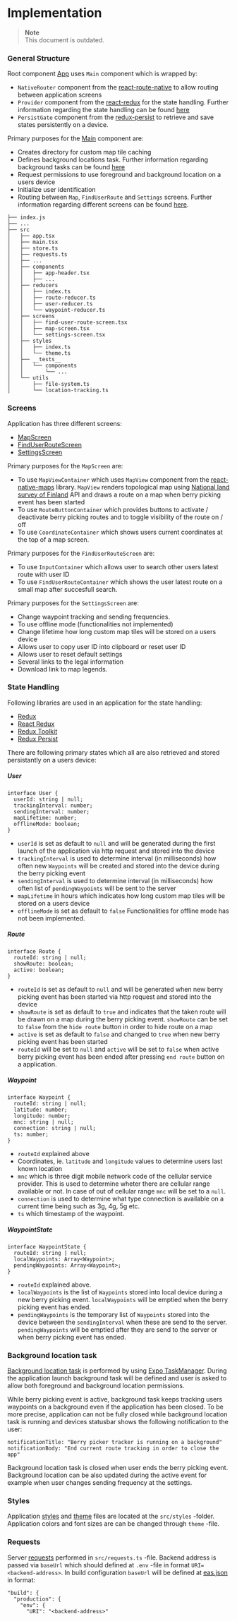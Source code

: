 # Implementation

> **Note**  
> This document is outdated.

### General Structure

Root component [App](https://github.com/marjanpoimijat/berry-picker-tracker/blob/main/src/app.tsx) uses `Main` component which is wrapped by:

- `NativeRouter` component from the [react-route-native](https://reactrouter.com/en/v6.3.0/api#nativerouter) to allow routing between application screens
- `Provider` component from the [react-redux](https://react-redux.js.org/) for the state handling. Further information regarding the state handling can be found [here](#state-handling)
- `PersistGate` component from the [redux-persist](https://github.com/rt2zz/redux-persist) to retrieve and save states persistently on a device.

Primary purposes for the [Main](https://github.com/marjanpoimijat/berry-picker-tracker/blob/main/src/main.tsx) component are:

- Creates directory for custom map tile caching
- Defines background locations task. Further information regarding background tasks can be found [here](#background-location-task)
- Request permissions to use foreground and background location on a users device
- Initialize user identification
- Routing between `Map`, `FindUserRoute` and `Settings` screens. Further information regarding different screens can be found [here](#screens).

```
├── index.js
├── ...
├── src
│   ├── app.tsx
│   ├── main.tsx
│   ├── store.ts
│   ├── requests.ts
│   ├── ...
│   ├── components
│   │   ├── app-header.tsx
│   │   ├── ...
│   ├── reducers
│   │   ├── index.ts
│   │   ├── route-reducer.ts
│   │   ├── user-reducer.ts
│   │   └── waypoint-reducer.ts
│   ├── screens
│   │   ├── find-user-route-screen.tsx
│   │   ├── map-screen.tsx
│   │   └── settings-screen.tsx
│   ├── styles
│   │   ├── index.ts
│   │   └── theme.ts
│   ├── __tests__
│   │   └── components
│   │       └── ...
│   └── utils
│       ├── file-system.ts
│       └── location-tracking.ts
```

### Screens

Application has three different screens:

- [MapScreen](https://github.com/marjanpoimijat/berry-picker-tracker/blob/main/src/screens/map-screen.tsx)
- [FindUserRouteScreen](https://github.com/marjanpoimijat/berry-picker-tracker/blob/main/src/screens/find-user-route-screen.tsx)
- [SettingsScreen](https://github.com/marjanpoimijat/berry-picker-tracker/blob/main/src/screens/settings-screen.tsx)

Primary purposes for the `MapScreen` are:

- To use `MapViewContainer` which uses `MapView` component from the [react-native-maps](https://github.com/react-native-maps/react-native-maps) library. `MapView` renders topological map using [National land survey of Finland](https://www.maanmittauslaitos.fi/en) API and draws a route on a map when berry picking event has been started
- To use `RouteButtonContainer` which provides buttons to activate / deactivate berry picking routes and to toggle visibility of the route on / off
- To use `CoordinateContainer` which shows users current coordinates at the top of a map screen.

Primary purposes for the `FindUserRouteScreen` are:

- To use `InputContainer` which allows user to search other users latest route with user ID
- To use `FindUserRouteContainer` which shows the user latest route on a small map after succesfull search.

Primary purposes for the `SettingsScreen` are:

- Change waypoint tracking and sending frequencies.
- To use offline mode (functionalities not implemented)
- Change lifetime how long custom map tiles will be stored on a users device
- Allows user to copy user ID into clipboard or reset user ID
- Allows user to reset default settings
- Several links to the legal information
- Download link to map legends.

### State Handling

Following libraries are used in an application for the state handling:

- [Redux](https://redux.js.org/)
- [React Redux](https://react-redux.js.org/)
- [Redux Toolkit](https://redux-toolkit.js.org/)
- [Redux Persist](https://github.com/rt2zz/redux-persist)

There are following primary states which all are also retrieved and stored persistantly on a users device:

##### User

```
interface User {
  userId: string | null;
  trackingInterval: number;
  sendingInterval: number;
  mapLifetime: number;
  offlineMode: boolean;
}
```

- `userId` is set as default to `null` and will be generated during the first launch of the application via http request and stored into the device
- `trackingInterval` is used to determine interval (in milliseconds) how often new `Waypoints` will be created and stored into the device during the berry picking event
- `sendingInterval` is used to determine interval (in milliseconds) how often list of `pendingWaypoints` will be sent to the server
- `mapLifetime` in hours which indicates how long custom map tiles will be stored on a users device
- `offlineMode` is set as default to `false` Functionalities for offline mode has not been implemented.

##### Route

```
interface Route {
  routeId: string | null;
  showRoute: boolean;
  active: boolean;
}
```

- `routeId` is set as default to `null` and will be generated when new berry picking event has been started via http request and stored into the device
- `showRoute` is set as default to `true` and indicates that the taken route will be drawn on a map during the berry picking event. `showRoute` can be set to `false` from the `hide route` button in order to hide route on a map
- `active` is set as default to `false` and changed to `true` when new berry picking event has been started
- `routeId` will be set to `null` and `active` will be set to `false` when active berry picking event has been ended after pressing `end route` button on a application.

##### Waypoint

```
interface Waypoint {
  routeId: string | null;
  latitude: number;
  longitude: number;
  mnc: string | null;
  connection: string | null;
  ts: number;
}
```

- `routeId` explained above
- Coordinates, ie. `latitude` and `longitude` values to determine users last known location
- `mnc` which is three digit mobile network code of the cellular service provider. This is used to determine wheter there are cellular range available or not. In case of out of cellular range `mnc` will be set to a `null`.
- `connection` is used to determine what type connection is available on a current time being such as 3g, 4g, 5g etc.
- `ts` which timestamp of the waypoint.

##### WaypointState

```
interface WaypointState {
  routeId: string | null;
  localWaypoints: Array<Waypoint>;
  pendingWaypoints: Array<Waypoint>;
}
```

- `routeId` explained above.
- `localWaypoints` is the list of `Waypoints` stored into local device during a new berry picking event. `localWaypoints` will be emptied when the berry picking event has ended.
- `pendingWaypoints` is the temporary list of `Waypoints` stored into the device between the `sendingInterval` when these are send to the server. `pendingWaypoints` will be emptied after they are send to the server or when berry picking event has ended.

### Background location task

[Background location task](https://github.com/marjanpoimijat/berry-picker-tracker/blob/main/src/utils/location-tracking.ts) is performed by using [Expo TaskManager](https://docs.expo.dev/versions/latest/sdk/task-manager/). During the application launch background task will be defined and user is asked to allow both foreground and background location permissions.

While berry picking event is active, background task keeps tracking users waypoints on a background even if the application has been closed. To be more precise, application can not be fully closed while background location task is running and devices statusbar shows the following notification to the user:

```
notificationTitle: "Berry picker tracker is running on a background"
notificationBody: "End current route tracking in order to close the app"
```

Background location task is closed when user ends the berry picking event. Background location can be also updated during the active event for example when user changes sending frequency at the settings.

### Styles

Application [styles](https://github.com/marjanpoimijat/berry-picker-tracker/blob/main/src/styles/index.ts) and [theme](https://github.com/marjanpoimijat/berry-picker-tracker/blob/main/src/styles/theme.ts) files are located at the `src/styles` -folder. Application colors and font sizes are can be changed through `theme` -file.

### Requests

Server [requests](https://github.com/marjanpoimijat/berry-picker-tracker/blob/main/src/requests.ts) performed in `src/requests.ts` -file. Backend address is passed via `baseUrl` which should defined at `.env` -file in format `URI=<backend-address>`. In build configuration `baseUrl` will be defined at [eas.json](https://github.com/marjanpoimijat/berry-picker-tracker/blob/main/eas.json) in format:

```
"build": {
  "production": {
    "env": {
      "URI": "<backend-address>"
```
